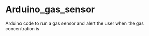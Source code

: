 # Arduino_gas_sensor
Arduino code to run a gas sensor and alert the user when the gas concentration is 
